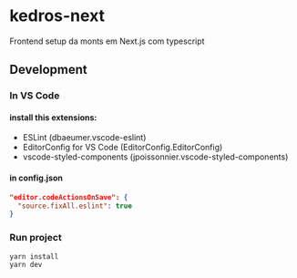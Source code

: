 # kedros-next
Frontend setup da monts em Next.js com typescript

## Development
### In VS Code
#### install this extensions:
- ESLint (dbaeumer.vscode-eslint)
- EditorConfig for VS Code (EditorConfig.EditorConfig)
- vscode-styled-components (jpoissonnier.vscode-styled-components)

#### in config.json
```json
"editor.codeActionsOnSave": {
  "source.fixAll.eslint": true
}
```

### Run project
```bash
yarn install
yarn dev
```
